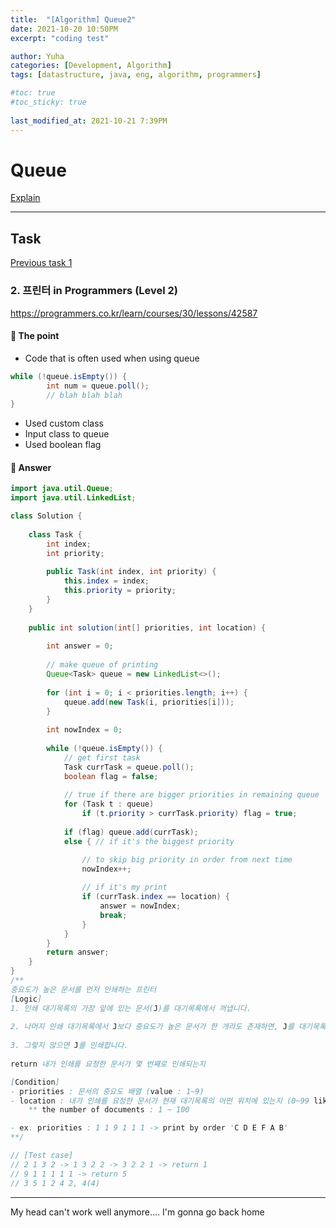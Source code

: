 ```yaml
---
title:  "[Algorithm] Queue2"
date: 2021-10-20 10:50PM
excerpt: "coding test"

author: Yuha
categories: [Development, Algorithm]
tags: [datastructure, java, eng, algorithm, programmers]

#toc: true
#toc_sticky: true
 
last_modified_at: 2021-10-21 7:39PM
---
```

# Queue
[Explain](https://uzzing.github.io/posts/stack-queue/)

---
## Task
[Previous task 1](https://uzzing.github.io/posts/algorithm-queue/)
### 2. 프린터 in Programmers (Level 2)
<https://programmers.co.kr/learn/courses/30/lessons/42587>

#### 📌 The point
- Code that is often used when using queue 
```java
while (!queue.isEmpty()) {
        int num = queue.poll();
        // blah blah blah
}
```
- Used custom class
- Input class to queue
- Used boolean flag

#### 📌  Answer
```java
import java.util.Queue;
import java.util.LinkedList;

class Solution {
    
    class Task {
        int index;
        int priority;
        
        public Task(int index, int priority) {
            this.index = index;
            this.priority = priority;
        }
    }
    
    public int solution(int[] priorities, int location) {
        
        int answer = 0;
        
        // make queue of printing
        Queue<Task> queue = new LinkedList<>();
        
        for (int i = 0; i < priorities.length; i++) {
            queue.add(new Task(i, priorities[i]));
        }
        
        int nowIndex = 0;
        
        while (!queue.isEmpty()) {
            // get first task
            Task currTask = queue.poll();
            boolean flag = false;
            
            // true if there are bigger priorities in remaining queue
            for (Task t : queue)
                if (t.priority > currTask.priority) flag = true;
            
            if (flag) queue.add(currTask);
            else { // if it's the biggest priority

                // to skip big priority in order from next time
                nowIndex++;
                
                // if it's my print
                if (currTask.index == location) {
                    answer = nowIndex;
                    break;
                }
            } 
        }
        return answer;
    }
}
/**
중요도가 높은 문서를 먼저 인쇄하는 프린터
[Logic]
1. 인쇄 대기목록의 가장 앞에 있는 문서(J)를 대기목록에서 꺼냅니다.
    
2. 나머지 인쇄 대기목록에서 J보다 중요도가 높은 문서가 한 개라도 존재하면, J를 대기목록의 가장 마지막에 넣습니다.
    
3. 그렇지 않으면 J를 인쇄합니다.
    
return 내가 인쇄를 요청한 문서가 몇 번째로 인쇄되는지

[Condition]
- priorities : 문서의 중요도 배열 (value : 1~9)
- location : 내가 인쇄를 요청한 문서가 현재 대기목록의 어떤 위치에 있는지 (0~99 like index of array)
    ** the number of documents : 1 ~ 100

- ex. priorities : 1 1 9 1 1 1 -> print by order 'C D E F A B'
**/

// [Test case]
// 2 1 3 2 -> 1 3 2 2 -> 3 2 2 1 -> return 1
// 9 1 1 1 1 1 -> return 5
// 3 5 1 2 4 2, 4(4) 
```
---
My head can't work well anymore....
I'm gonna go back home